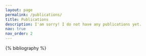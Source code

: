 ```yaml
---
layout: page
permalink: /publications/
title: Publications
description: I'am sorry! I do not have any publications yet.
nav: true
nav_order: 2
---
```


<!-- _pages/publications.md -->
<div class="publications">

{% bibliography %}

</div>
